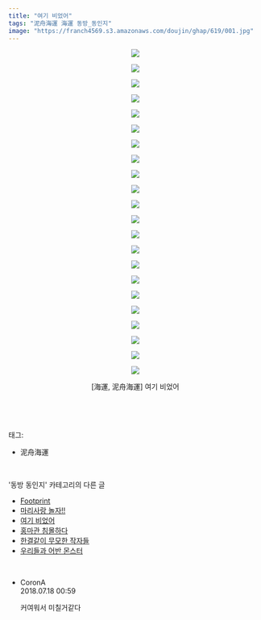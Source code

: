 ```yaml
---
title: "여기 비었어"
tags: "泥舟海運 海運 동방_동인지"
image: "https://franch4569.s3.amazonaws.com/doujin/ghap/619/001.jpg"
---
```

<div class="article">
<p style="text-align: center; clear: none; float: none;"><img src="{{ site.imgserver2 }}/ghap/619/001.jpg"/></p>
<p style="text-align: center; clear: none; float: none;"><img src="{{ site.imgserver2 }}/ghap/619/002.jpg"/></p>
<p style="text-align: center; clear: none; float: none;"><img src="{{ site.imgserver2 }}/ghap/619/003.jpg"/></p>
<p style="text-align: center; clear: none; float: none;"><img src="{{ site.imgserver2 }}/ghap/619/004.jpg"/></p>
<p style="text-align: center; clear: none; float: none;"><img src="{{ site.imgserver2 }}/ghap/619/005.jpg"/></p>
<p style="text-align: center; clear: none; float: none;"><img src="{{ site.imgserver2 }}/ghap/619/006.jpg"/></p>
<p style="text-align: center; clear: none; float: none;"><img src="{{ site.imgserver2 }}/ghap/619/007.jpg"/></p>
<p style="text-align: center; clear: none; float: none;"><img src="{{ site.imgserver2 }}/ghap/619/008.jpg"/></p>
<p style="text-align: center; clear: none; float: none;"><img src="{{ site.imgserver2 }}/ghap/619/009.jpg"/></p>
<p style="text-align: center; clear: none; float: none;"><img src="{{ site.imgserver2 }}/ghap/619/010.jpg"/></p>
<p style="text-align: center; clear: none; float: none;"><img src="{{ site.imgserver2 }}/ghap/619/011.jpg"/></p>
<p style="text-align: center; clear: none; float: none;"><img src="{{ site.imgserver2 }}/ghap/619/012.jpg"/></p>
<p style="text-align: center; clear: none; float: none;"><img src="{{ site.imgserver2 }}/ghap/619/013.jpg"/></p>
<p style="text-align: center; clear: none; float: none;"><img src="{{ site.imgserver2 }}/ghap/619/014.jpg"/></p>
<p style="text-align: center; clear: none; float: none;"><img src="{{ site.imgserver2 }}/ghap/619/015.jpg"/></p>
<p style="text-align: center; clear: none; float: none;"><img src="{{ site.imgserver2 }}/ghap/619/016.jpg"/></p>
<p style="text-align: center; clear: none; float: none;"><img src="{{ site.imgserver2 }}/ghap/619/017.jpg"/></p>
<p style="text-align: center; clear: none; float: none;"><img src="{{ site.imgserver2 }}/ghap/619/018.jpg"/></p>
<p style="text-align: center; clear: none; float: none;"><img src="{{ site.imgserver2 }}/ghap/619/019.jpg"/></p>
<p style="text-align: center; clear: none; float: none;"><img src="{{ site.imgserver2 }}/ghap/619/020.jpg"/></p>
<p style="text-align: center; clear: none; float: none;"><img src="{{ site.imgserver2 }}/ghap/619/021.jpg"/></p>
<p style="text-align: center; clear: none; float: none;"><img src="{{ site.imgserver2 }}/ghap/619/022.jpg"/></p>
<p style="text-align: center; clear: none; float: none;">[海運, 泥舟海運] 여기 비었어</p>
<p><br/></p>
</div><br/>
<div class="tagTrail">
<p>태그: </p>
<ul>
<li>泥舟海運</li>
</ul>
</div><br/>
<div class="another">
<p>'동방 동인지' 카테고리의 다른 글</p>
<ul>
<li><a href="/ghap_622">Footprint</a></li>
<li><a href="/ghap_621">마리사랑 놀자!!</a></li>
<li><a href="/ghap_619">여기 비었어</a></li>
<li><a href="/ghap_618">홍마관 침몰하다</a></li>
<li><a href="/ghap_617">한결같이 무모한 작자들</a></li>
<li><a href="/ghap_615">우리들과 어반 몬스터</a></li>
</ul>
</div><br/>
<div class="cb_module cb_fluid">
<div class="cb_wrt cb_profile">
<div class="comment">
<ul>
<li class="cb_thumb_off" id="comment15288994">
<div class="cb_comment_area">
<div class="cb_info_area">
<div class="cb_section">
<span class="cb_nick_name">CoronA</span>
</div>
<div class="cb_section">
<span class="cb_date">2018.07.18 00:59 </span>
</div>
</div>
<div class="cb_dsc_comment">
<p class="cb_dsc">
											커여워서 미칠거같다
										</p>
</div>
</div></li>
</ul>
</div>
</div><!-- commentList close -->
</div><br/>
